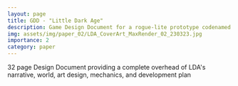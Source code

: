 ```yaml
---
layout: page
title: GDD - "Little Dark Age"
description: Game Design Document for a rogue-lite prototype codenamed "Little Dark Age"
img: assets/img/paper_02/LDA_CoverArt_MaxRender_02_230323.jpg
importance: 2
category: paper
---
```


32 page Design Document providing a complete overhead of LDA's narrative, world, art design, mechanics, and development plan

<object data="{{ site.url }}{{ site.baseurl }}/assets/pdf/gdd_littledarkage.pdf" width="800" height="500" type='application/pdf'></object>



